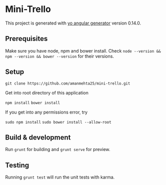 # Mini-Trello

This project is generated with [yo angular generator](https://github.com/yeoman/generator-angular)
version 0.14.0.

## Prerequisites

Make sure you have node, npm and bower install.
Check `node --version && npm --version && bower --version` for their versions.

## Setup

`git clone https://github.com/amanmehta25/mini-trello.git`

Get into root directory of this application

`npm install`
`bower install`

If you get into any permissions error, try

`sudo npm install`
`sudo bower install --allow-root`


## Build & development

Run `grunt` for building and `grunt serve` for preview.

## Testing

Running `grunt test` will run the unit tests with karma.